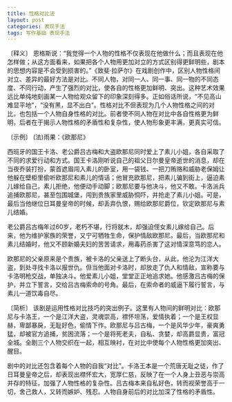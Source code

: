```yaml
---
title: 性格对比法
layout: post
categories: 表现手法
tags: 写作基础 表现手法
---
```


〔释义〕 恩格斯说：“我觉得一个人物的性格不仅表现在他做什么；而且表现在他怎样做；从这方面看来，如果把各个人物用更加对立的方式区别得更鲜明些，剧本的思想内容是不会受到损害的。”《致斐·拉萨尔》在戏剧创作中，区别人物性格间对立、差异的最好方法是对比。不同人物，对同一人、同一事、同一物的不同态度、不同行动，产生了强烈的对比，使各自的性格更加鲜明、突出。这种艺术效果远比单纯地刻画某一人物给观众留下的印象深刻得多。正如俗话所说，“不见高山难显平地”，“没有黑，显不出白”。性格对比不但表现为几个人物性格之间的对比，也包括一个人物自身性格的对比。前者使不同人物在对比中各自性格更为鲜明，后者在于揭示人物性格的矛盾性和复杂性，使人物形象更丰满，更真实可信。

〔示例〕 (法)雨果：《欧那尼》

西班牙的国王卡洛、老公爵吕古梅和大盗欧那尼同时爱上了素儿小姐，各自采取了不同的求爱行动和方式。国王卡洛刚听说自己的祖父日尔曼皇帝逝世的消息，却在当夜乔装打扮，蒙首遮眉闯入素儿的卧室，用一袋钱、一把刀贿赂和威胁老保姆让他躲在壁柜里偷听欧那尼和素儿的情话；他冒充欧那尼，把素儿骗到街上，逼迫素儿嫁给自己，素儿拒绝，他便动手动脚；欧那尼要与他决斗，他又不敢。卡洛派兵追捕欧那尼，甚至包围城堡，闯到贵族家里威胁恫吓，并抢走了素儿小姐。可是，最后当他继位日耳曼皇帝的时候，却丢弃仇恨，赐给欧那尼爵位，钦定欧那尼与素儿结婚。

老公爵吕古梅年过60岁，老朽不堪，行将就木，却强迫侄女素儿嫁给自己。后来，他为维护家族的荣誉，又宁可牺牲生命，保护情敌欧那尼。最后，当欧那尼和素儿结婚时，他又不顾新婚夫妇的苦苦请求，用毒药杀害了这对情深意笃的恋人。

欧那尼的父亲原来是个贵族，被卡洛的父亲送上了断头台，从此，他沦为江洋大盗，到处寻找卡洛以报世仇。但当他面对卡洛时，却放走了仇人和情敌，宣称要与卡洛明枪交战，单独决斗。他爱素儿小姐，堂堂正正地追求她。他感激吕古梅的保护，并立下誓言，交给吕古梅索命的号角。最后，在索命者的威逼下履行誓言，与素儿一道饮毒自尽。

〔简析〕 该剧是运用性格对比技巧的突出例子。这里有人物间的鲜明对比：欧那尼与卡洛王，一个是江洋大盗，灵魂崇高，襟怀坦荡，爱情执着；一个是王权显赫，卑鄙暴戾，无耻好色，偷情下作。欧那尼与吕古梅，一个是风华少年，豪爽勇猛，却被官方追捕，贫困流落；一个是将死老夫，自私、贪婪，却高爵显贵，富冠全城。全剧三个人物交织在一起，相互映衬，在对比中使每个人物性格更加突出、醒目。

剧中的对比还包含着每个人物的自我“对比”。卡洛王本是一个荒唐无耻之徒，作了日耳曼皇帝之后，却表现出襟怀宏大，宽厚仁慈，反映了在一个人身上丑恶与崇高并存的特征，加强了人物性格的复杂性。吕古梅本来自私好色，转而视荣誉高于一切，舍己救人，又转而嫉妒、残忍。人物自身前后的对比加深了性格的矛盾性。 